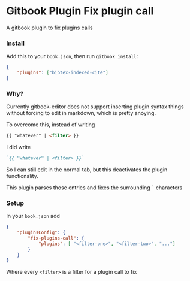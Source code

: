 Gitbook Plugin Fix plugin call
=============
A gitbook plugin to fix plugins calls

### Install

Add this to your `book.json`, then run `gitbook install`:

```json
{
    "plugins": ["bibtex-indexed-cite"]
}
```

### Why?

Currently gitbook-editor does not support inserting plugin syntax things without forcing to edit in markdown, which is pretty anoying.

To overcome this, instead of writing
```md
{{ "whatever" | <filter> }}
```
I did write
```md
`{{ "whatever" | <filter> }}`
```

So I can still edit in the normal tab, but this deactivates the plugin functionality.

This plugin parses those entries and fixes the surrounding ``` ` ``` characters

### Setup

In your `book.json` add

```json
{
	"pluginsConfig": {
		"fix-plugins-call": {
			"plugins": [ "<filter-one>", "<filter-two>", "..."]
		}
	}
}
```

Where every `<filter>`
 is a filter for a plugin call to fix
